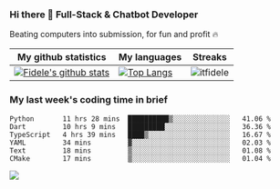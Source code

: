 ### Hi there 👋 Full-Stack & Chatbot Developer
<p>Beating computers into submission, for fun and profit 🔥</p>

|My github statistics|My languages|Streaks|
|-|-|-|
|[![Fidele's github stats](https://github-readme-stats.vercel.app/api?username=itfidele&count_private=true&show_icons=true&theme=dark&hide_title=true)](https://github.com/itfidele)|[![Top Langs](https://github-readme-stats.vercel.app/api/top-langs/?username=itfidele&show_icons=true&langs_count=10&theme=dark&layout=compact&hide_title=true)](https://github.com/itfidele)|![itfidele](https://github-readme-streak-stats.herokuapp.com/?user=itfidele&theme=dark)

### My last week's coding time in brief
<!--START_SECTION:waka-->

```text
Python       11 hrs 28 mins  ██████████▒░░░░░░░░░░░░░░   41.06 %
Dart         10 hrs 9 mins   █████████░░░░░░░░░░░░░░░░   36.36 %
TypeScript   4 hrs 39 mins   ████▒░░░░░░░░░░░░░░░░░░░░   16.67 %
YAML         34 mins         ▓░░░░░░░░░░░░░░░░░░░░░░░░   02.03 %
Text         18 mins         ▒░░░░░░░░░░░░░░░░░░░░░░░░   01.08 %
CMake        17 mins         ▒░░░░░░░░░░░░░░░░░░░░░░░░   01.04 %
```

<!--END_SECTION:waka-->

![](https://komarev.com/ghpvc/?username=itfidele)
